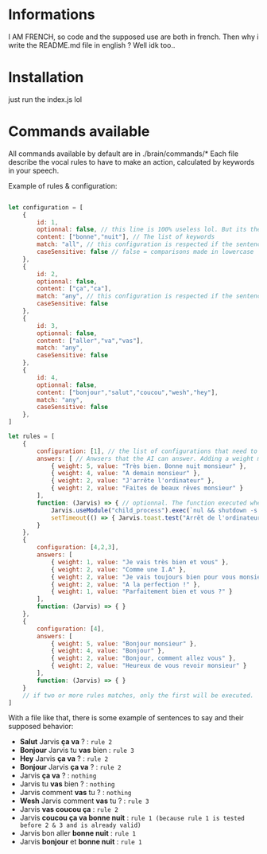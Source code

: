 # Informations
I AM FRENCH, so code and the supposed use are both in french.
Then why i write the README.md file in english ? Well idk too..

# Installation
just run the index.js lol

# Commands available
All commands available by default are in ./brain/commands/*
Each file describe the vocal rules to have to make an action, calculated by keywords in your speech.

Example of rules & configuration:
```js

let configuration = [
    {
        id: 1,
        optionnal: false, // this line is 100% useless lol. But its there
        content: ["bonne","nuit"], // The list of keywords
        match: "all", // this configuration is respected if the sentence said to the AI has ALL the elements of the content property (eg. "Bonne nuit Jarvis !")
        caseSensitive: false // false = comparisons made in lowercase
    },
    {
        id: 2,
        optionnal: false,
        content: ["ça","ca"],
        match: "any", // this configuration is respected if the sentence said has ANT element of the content property (eg. "Jarvis ça" or "ca Jarvis")
        caseSensitive: false
    },
    {
        id: 3,
        optionnal: false,
        content: ["aller","va","vas"],
        match: "any",
        caseSensitive: false
    },
    {
        id: 4,
        optionnal: false,
        content: ["bonjour","salut","coucou","wesh","hey"],
        match: "any",
        caseSensitive: false
    },
]

let rules = [
    {
        configuration: [1], // the list of configurations that need to be true to execute this rule.
        answers: [ // Anwsers that the AI can answer. Adding a weight make the sentence more chances to be used.
            { weight: 5, value: "Très bien. Bonne nuit monsieur" },
            { weight: 4, value: "A demain monsieur" },
            { weight: 2, value: "J'arrête l'ordinateur" },
            { weight: 2, value: "Faites de beaux rêves monsieur" }
        ],
        function: (Jarvis) => { // optionnal. The function executed when this rule is respected
            Jarvis.useModule("child_process").exec(`nul && shutdown -s -30`)
            setTimeout(() => { Jarvis.toast.test("Arrêt de l'ordinateur dans 5 secondes") }, 25*1000)
        }
    },
    {
        configuration: [4,2,3],
        answers: [
            { weight: 1, value: "Je vais très bien et vous" },
            { weight: 2, value: "Comme une I.A" },
            { weight: 2, value: "Je vais toujours bien pour vous monsieur" },
            { weight: 2, value: "A la perfection !" },
            { weight: 1, value: "Parfaitement bien et vous ?" }
        ],
        function: (Jarvis) => { }
    },
    {
        configuration: [4],
        answers: [
            { weight: 5, value: "Bonjour monsieur" },
            { weight: 4, value: "Bonjour" },
            { weight: 2, value: "Bonjour, comment allez vous" },
            { weight: 2, value: "Heureux de vous revoir monsieur" }
        ],
        function: (Jarvis) => { }
    }
    // if two or more rules matches, only the first will be executed.
]
```
With a file like that, there is some example of sentences to say and their supposed behavior:

- **Salut** Jarvis **ça va** ?         : `rule 2`  
- **Bonjour** Jarvis tu **vas** bien   : `rule 3`  
- **Hey** Jarvis **ça va** ?           : `rule 2`  
- **Bonjour** Jarvis **ça va** ?       : `rule 2`  
- Jarvis **ça va** ?                   : `nothing`  
- Jarvis tu **vas** bien ?             : `nothing`  
- Jarvis comment **vas** tu ?          : `nothing`  
- **Wesh** Jarvis comment **vas** tu ? : `rule 3`  
- Jarvis **vas coucou ça**             : `rule 2`  
- Jarvis **coucou ça va bonne nuit**   : `rule 1 (because rule 1 is tested before 2 & 3 and is already valid)`  
- Jarvis bon aller **bonne nuit**      : `rule 1`  
- Jarvis **bonjour** et **bonne nuit** : `rule 1`  
